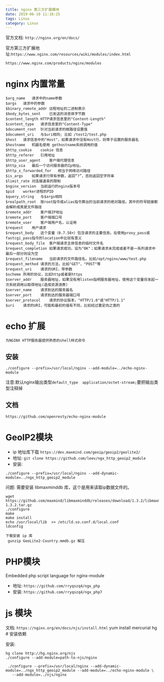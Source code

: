 ```yaml
---
title: nginx 第三方扩展模块
date: 2019-06-10 11:18:25
tags: Linux
category: Linux
---
```



官方文档: `http://nginx.org/en/docs/`

官方第三方扩展地址:`https://www.nginx.com/resources/wiki/modules/index.html`

`https://www.nginx.com/products/nginx/modules`

# nginx 内置常量
```
$arg_name	请求中的name参数
$args	请求中的参数
$binary_remote_addr	远程地址的二进制表示
$body_bytes_sent	已发送的消息体字节数
$content_length	HTTP请求信息里的"Content-Length"
$content_type	请求信息里的"Content-Type"
$document_root	针对当前请求的根路径设置值
$document_uri	与$uri相同; 比如 /test2/test.php
$host	请求信息中的"Host"，如果请求中没有Host行，则等于设置的服务器名
$hostname	机器名使用 gethostname系统调用的值
$http_cookie	cookie 信息
$http_referer	引用地址
$http_user_agent	客户端代理信息
$http_via	最后一个访问服务器的Ip地址。
$http_x_forwarded_for	相当于网络访问路径
$is_args	如果请求行带有参数，返回“?”，否则返回空字符串
$limit_rate	对连接速率的限制
$nginx_version	当前运行的nginx版本号
$pid	worker进程的PID
$query_string	与$args相同
$realpath_root	按root指令或alias指令算出的当前请求的绝对路径。其中的符号链接都会解析成真是文件路径
$remote_addr	客户端IP地址
$remote_port	客户端端口号
$remote_user	客户端用户名，认证用
$request	用户请求
$request_body	这个变量（0.7.58+）包含请求的主要信息。在使用proxy_pass或fastcgi_pass指令的location中比较有意义
$request_body_file	客户端请求主体信息的临时文件名
$request_completion	如果请求成功，设为"OK"；如果请求未完成或者不是一系列请求中最后一部分则设为空
$request_filename	当前请求的文件路径名，比如/opt/nginx/www/test.php
$request_method	请求的方法，比如"GET"、"POST"等
$request_uri	请求的URI，带参数
$scheme	所用的协议，比如http或者是https
$server_addr	服务器地址，如果没有用listen指明服务器地址，使用这个变量将发起一次系统调用以取得地址(造成资源浪费)
$server_name	请求到达的服务器名
$server_port	请求到达的服务器端口号
$server_protocol	请求的协议版本，"HTTP/1.0"或"HTTP/1.1"
$uri	请求的URI，可能和最初的值有不同，比如经过重定向之类的
```

# echo 扩展

`为NGINX HTTP服务器提供熟悉的shell样式命令`

## 安装

```
./configure --prefix=/usr/local/nginx --add-module=../echo-nginx-module  
```

注意:默认nginx输出类型`default_type  application/octet-stream;`要把输出类型注释掉



## 文档

`https://github.com/openresty/echo-nginx-module`



# GeoIP2模块
* ip 地址库下载 `https://dev.maxmind.com/geoip/geoip2/geolite2/`
* 地址: `git clone https://github.com/leev/ngx_http_geoip2_module`
* 安装: 
 
 ```
 ./configure --prefix=/usr/local/nginx --add-dynamic-module=../ngx_http_geoip2_module
 ```
  问题: 需要安装 libmaxminddb 库，这个是用来读取ip数据文件的。
```
wget https://github.com/maxmind/libmaxminddb/releases/download/1.3.2/libmaxminddb-1.3.2.tar.gz
./configure
make
make install
echo /usr/local/lib  >> /etc/ld.so.conf.d/local.conf
ldconfig

下载安装 ip 库
 gunzip GeoLite2-Country.mmdb.gz 解压
```

# PHP模块
Embedded php script language for nginx-module
* 地址: `https://github.com/rryqszq4/ngx_php`
* 安装: `https://github.com/rryqszq4/ngx_php7`
# js 模块
文档: `https://nginx.org/en/docs/njs/install.html`
yum install mercurial hg # 安装依赖

安装:
```
hg clone http://hg.nginx.org/njs
./configure --add-module=path-to-njs/nginx

 ./configure --prefix=/usr/local/nginx --add-dynamic-module=../ngx_http_geoip2_module --add-module=../echo-nginx-module \
   --add-module=../njs/nginx
```